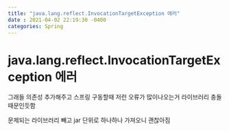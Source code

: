 ```yaml
---
title: "java.lang.reflect.InvocationTargetException 에러"
date : 2021-04-02 22:19:30 -0400
categories: Spring
---
```



# java.lang.reflect.InvocationTargetException 에러 


그래들 의존성 추가해주고 스프링 구동할때 저런 오류가 많이나오는거 라이브러리 충돌 때문인듯함

문제되는 라이브러리 빼고 jar 단위로 하나하나 가져오니 괜찮아짐
